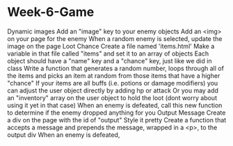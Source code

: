 # Week-6-Game
Dynamic images  Add an "image" key to your enemy objects Add an &lt;img> on your page for the enemy When a random enemy is selected, update the image on the page    Loot Chance  Create a file named 'items.html' Make a variable in that file called "items" and set it to an array of objects Each object should have a "name" key and a "chance" key, just like we did in class Write a function that generates a random number, loops through all of the items and picks an item at random from those items that have a higher "chance" If your items are all buffs (i.e. potions or damage modifiers) you can adjust the user object directly by adding hp or attack Or you may add an "inventory" array on the user object to hold the loot (dont worry about using it yet in that case) When an enemy is defeated, call this new function to determine if  the enemy dropped anything for you    Output Message  Create a div on the page with the id of "output" Style it pretty Create a function that accepts a message and prepends the message, wrapped in a &lt;p>, to the output div  When an enemy is defeated, 
